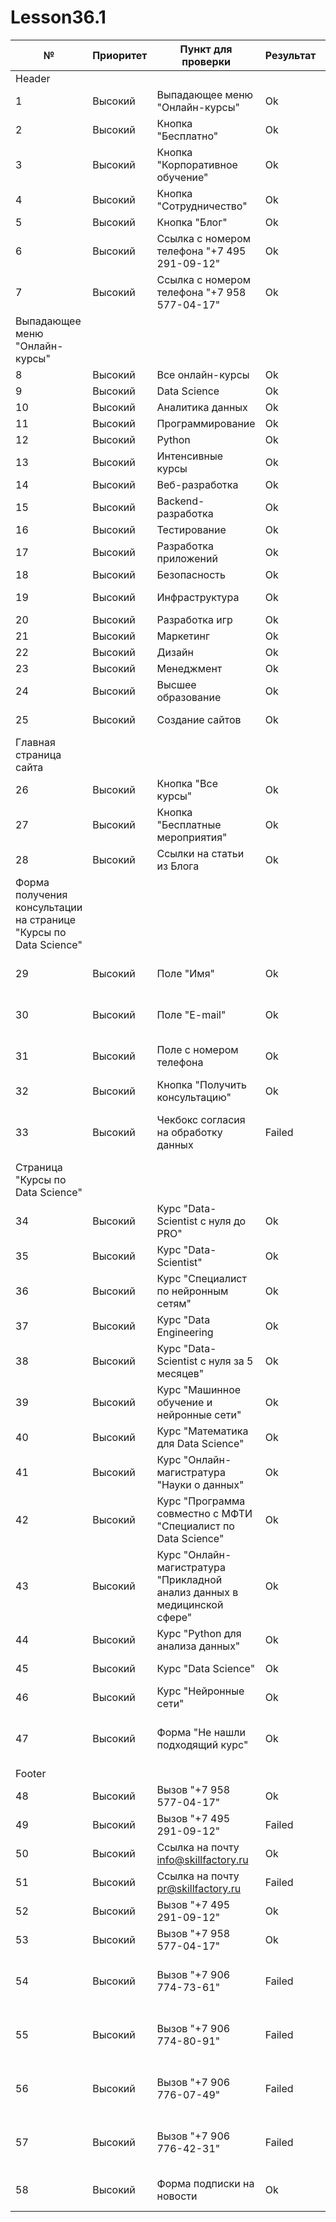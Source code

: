 # Lesson36.1
| №                                                                | Приоритет | Пункт для проверки                                                       | Результат | Примечание                                                                                            |                                            |
| ---------------------------------------------------------------- | --------- | ------------------------------------------------------------------------ | --------- | ----------------------------------------------------------------------------------------------------- | ------------------------------------------ |
| Header                                                           |
| 1                                                                | Высокий   | Выпадающее меню "Онлайн-курсы"                                           | Ok        |                                                                                                       |                                            |
| 2                                                                | Высокий   | Кнопка "Бесплатно"                                                       | Ok        | SkillfactoryNavTest / menuFree()                                                                      |                                            |
| 3                                                                | Высокий   | Кнопка "Корпоративное обучение"                                          | Ok        | SkillfactoryNavTest / menuCorporateTraining()                                                         |                                            |
| 4                                                                | Высокий   | Кнопка "Сотрудничество"                                                  | Ok        | SkillfactoryNavTest / menuCooperation()                                                               |                                            |
| 5                                                                | Высокий   | Кнопка "Блог"                                                            | Ok        | SkillfactoryNavTest / menuBlog()                                                                      |                                            |
| 6                                                                | Высокий   | Ссылка с номером телефона "+7 495 291-09-12"                             | Ok        | SkillfactoryNavTest / menuPhone1()                                                                    |                                            |
| 7                                                                | Высокий   | Ссылка с номером телефона "+7 958 577-04-17"                             | Ok        | SkillfactoryNavTest / menuPhone2()                                                                    |                                            |
| Выпадающее меню "Онлайн-курсы"                                   |
| 8                                                                | Высокий   | Все онлайн-курсы                                                         | Ok        | SkillfactoryNavTest / allCourses()                                                                    |                                            |
| 9                                                                | Высокий   | Data Science                                                             | Ok        | SkillfactoryNavTest / dataScience()                                                                   |                                            |
| 10                                                               | Высокий   | Аналитика данных                                                         | Ok        | SkillfactoryNavTest / dataAnalysis()                                                                  |                                            |
| 11                                                               | Высокий   | Программирование                                                         | Ok        | SkillfactoryNavTest / programming()                                                                   |                                            |
| 12                                                               | Высокий   | Python                                                                   | Ok        | SkillfactoryNavTest / python()                                                                        |                                            |
| 13                                                               | Высокий   | Интенсивные курсы                                                        | Ok        | SkillfactoryNavTest / intensive()                                                                     |                                            |
| 14                                                               | Высокий   | Веб-разработка                                                           | Ok        | SkillfactoryNavTest / frontend()                                                                      |                                            |
| 15                                                               | Высокий   | Backend-разработка                                                       | Ok        | SkillfactoryNavTest / backend()                                                                       |                                            |
| 16                                                               | Высокий   | Тестирование                                                             | Ok        | SkillfactoryNavTest / testing()                                                                       |                                            |
| 17                                                               | Высокий   | Разработка приложений                                                    | Ok        | SkillfactoryNavTest / applications()                                                                  |                                            |
| 18                                                               | Высокий   | Безопасность                                                             | Ok        | SkillfactoryNavTest / webSecurity()                                                                   |                                            |
| 19                                                               | Высокий   | Инфраструктура                                                           | Ok        | SkillfactoryNavTest / networkInfrastructure()                                                         |                                            |
| 20                                                               | Высокий   | Разработка игр                                                           | Ok        | SkillfactoryNavTest / gameDevelopment()                                                               |                                            |
| 21                                                               | Высокий   | Маркетинг                                                                | Ok        | SkillfactoryNavTest / marketing()                                                                     |                                            |
| 22                                                               | Высокий   | Дизайн                                                                   | Ok        | SkillfactoryNavTest / design()                                                                        |                                            |
| 23                                                               | Высокий   | Менеджмент                                                               | Ok        | SkillfactoryNavTest / management()                                                                    |                                            |
| 24                                                               | Высокий   | Высшее образование                                                       | Ok        | SkillfactoryNavTest / higherEducation()                                                               |                                            |
| 25                                                               | Высокий   | Создание сайтов                                                          | Ok        | SkillfactoryNavTest / websiteDevelopment()                                                            |                                            |
| Главная страница сайта                                           |
| 26                                                               | Высокий   | Кнопка "Все курсы"                                                       | Ok        | SkillfactoryMainTest / allCoursesButtonTest()                                                         |                                            |
| 27                                                               | Высокий   | Кнопка "Бесплатные мероприятия"                                          | Ok        | SkillfactoryMainTest / freeEventsButtonTest()                                                         |                                            |
| 28                                                               | Высокий   | Ссылки на статьи из Блога                                                | Ok        | SkillfactoryMainTest / OpenBlogStory1-4                                                               |                                            |
| Форма получения консультации на странице "Курсы по Data Science" |
| 29                                                               | Высокий   | Поле "Имя"                                                               | Ok        | SkillfactoryMainTest / ConsultingFormNegativeNameTest / ConsultingFormPositiveTest                    |                                            |
| 30                                                               | Высокий   | Поле "E-mail"                                                            | Ok        | SkillfactoryMainTest / ConsultingFormNegativeEmailTest / ConsultingFormPositiveTest                   |                                            |
| 31                                                               | Высокий   | Поле с номером телефона                                                  | Ok        | SkillfactoryMainTest / ConsultingFormNegativePhoneTest / ConsultingFormPositiveTest                   |                                            |
| 32                                                               | Высокий   | Кнопка "Получить консультацию"                                           | Ok        |                                                                                                       |                                            |
| 33                                                               | Высокий   | Чекбокс согласия на обработку данных                                     | Failed    | SkillfactoryMainTest / ConsultingFormNegativeAgreementTest / ConsultingFormPositiveTest               | Положение флажка не влияет на работу формы |
| Страница "Курсы по Data Science"                                 |
| 34                                                               | Высокий   | Курс "Data-Scientist с нуля до PRO"                                      | Ok        | SkillfactoryMainTest / dataScientistFromNothingToPro                                                  |                                            |
| 35                                                               | Высокий   | Курс "Data-Scientist"                                                    | Ok        | SkillfactoryMainTest / dataScientist                                                                  |                                            |
| 36                                                               | Высокий   | Курс "Специалист по нейронным сетям"                                     | Ok        | SkillfactoryMainTest / neuralNetworksCourse                                                           |                                            |
| 37                                                               | Высокий   | Курс "Data Engineering                                                   | Ok        | SkillfactoryMainTest / dataEngineering                                                                |                                            |
| 38                                                               | Высокий   | Курс "Data-Scientist с нуля за 5 месяцев"                                | Ok        | SkillfactoryMainTest / dataScientistIn5months                                                         |                                            |
| 39                                                               | Высокий   | Курс "Машинное обучение и нейронные сети"                                | Ok        | SkillfactoryMainTest / machineLearningAndNeuralNetworks                                               |                                            |
| 40                                                               | Высокий   | Курс "Математика для Data Science"                                       | Ok        | SkillfactoryMainTest / mathForDataScience                                                             |                                            |
| 41                                                               | Высокий   | Курс "Онлайн-магистратура "Науки о данных"                               | Ok        | SkillfactoryMainTest / dataScience()                                                                  |                                            |
| 42                                                               | Высокий   | Курс "Программа совместно с МФТИ "Специалист по Data Science"            | Ok        | DataSciencePageTest / dataScienceSpecialist ()                                                        |                                            |
| 43                                                               | Высокий   | Курс "Онлайн-магистратура "Прикладной анализ данных в медицинской сфере" | Ok        | DataSciencePageTest / analysisInMedicine                                                              |                                            |
| 44                                                               | Высокий   | Курс "Python для анализа данных"                                         | Ok        | DataSciencePageTest / pythonForAnalysis()                                                             |                                            |
| 45                                                               | Высокий   | Курс "Data Science"                                                      | Ok        | DataSciencePageTest / dataScienceSpecialization()                                                     |                                            |
| 46                                                               | Высокий   | Курс "Нейронные сети"                                                    | Ok        | DataSciencePageTest / neuralNetworksDeepLearning()                                                    |                                            |
| 47                                                               | Высокий   | Форма "Не нашли подходящий курс"                                         | Ok        | DataSciencePageTest / dataSciencePageConsultFormPositiveTest / dataSciencePageConsultFormNegativeTest |                                            |
| Footer                                                           |
| 48                                                               | Высокий   | Вызов "+7 958 577-04-17"                                                 | Ok        | SkillfactoryFooterTest / footerPhone1()                                                               |                                            |
| 49                                                               | Высокий   | Вызов "+7 495 291-09-12"                                                 | Failed    | SkillfactoryFooterTest / footerPhone2()                                                               | Ссылка неактивна                           |
| 50                                                               | Высокий   | Ссылка на почту info@skillfactory.ru                                     | Ok        | SkillfactoryFooterTest / footerEmail()                                                                |                                            |
| 51                                                               | Высокий   | Ссылка на почту pr@skillfactory.ru                                       | Failed    | SkillfactoryFooterTest / footerPREmail()                                                              | Ссылка неактивна                           |
| 52                                                               | Высокий   | Вызов "+7 495 291-09-12"                                                 | Ok        | SkillfactoryFooterTest / footerSchoolProgPhone1                                                       |                                            |
| 53                                                               | Высокий   | Вызов "+7 958 577-04-17"                                                 | Ok        | SkillfactoryFooterTest / footerSchoolProgPhone2                                                       |                                            |
| 54                                                               | Высокий   | Вызов "+7 906 774-73-61"                                                 | Failed    | SkillfactoryFooterTest / footerAnalysisPhone1                                                         | В ссылке неверный номер +74952910912       |
| 55                                                               | Высокий   | Вызов "+7 906 774-80-91"                                                 | Failed    | SkillfactoryFooterTest / footerAnalysisPhone2                                                         | В ссылке неверный номер +79585770417       |
| 56                                                               | Высокий   | Вызов "+7 906 776-07-49"                                                 | Failed    | SkillfactoryFooterTest / footerAnalysisPhone3                                                         | В ссылке неверный номер +79585770417       |
| 57                                                               | Высокий   | Вызов "+7 906 776-42-31"                                                 | Failed    | SkillfactoryFooterTest / footerAnalysisPhone4                                                         | В ссылке неверный номер +79585770417       |
| 58                                                               | Высокий   | Форма подписки на новости                                                | Ok        | SkillfactoryFooterTest / subscribePositiveTest / subscribeNegativeTest                                |

